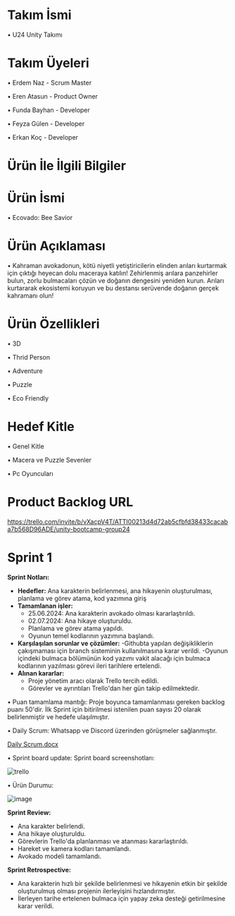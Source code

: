 # Takım İsmi

•	U24 Unity Takımı

# Takım Üyeleri

•	Erdem Naz - Scrum Master

•	Eren Atasun - Product Owner

•	Funda Bayhan - Developer

•	Feyza Gülen - Developer

•	Erkan Koç - Developer



# Ürün İle İlgili Bilgiler


# Ürün İsmi

•	Ecovado: Bee Savior


# Ürün Açıklaması

•	Kahraman avokadonun, kötü niyetli yetiştiricilerin elinden arıları kurtarmak için çıktığı heyecan dolu maceraya katılın! Zehirlenmiş arılara panzehirler bulun, zorlu bulmacaları çözün ve doğanın dengesini yeniden kurun. Arıları kurtararak ekosistemi koruyun ve bu destansı serüvende doğanın gerçek kahramanı olun!


# Ürün Özellikleri

•	3D

•	Thrid Person

•	Adventure

•	Puzzle

•	Eco Friendly


# Hedef Kitle

•	Genel Kitle

•	Macera ve Puzzle Sevenler

•	Pc Oyuncuları


# Product Backlog URL

https://trello.com/invite/b/vXacpV4T/ATTI00213d4d72ab5cfbfd38433cacaba7b568D96ADE/unity-bootcamp-group24

# Sprint 1

**Sprint Notları:**
- **Hedefler:** Ana karakterin belirlenmesi, ana hikayenin oluşturulması, planlama ve görev atama, kod yazımına giriş
- **Tamamlanan işler:**
  - 25.06.2024: Ana karakterin avokado olması kararlaştırıldı.
  - 02.07.2024: Ana hikaye oluşturuldu.
  - Planlama ve görev atama yapıldı.
  - Oyunun temel kodlarının yazımına başlandı.
- **Karşılaşılan sorunlar ve çözümler:**
  -Githubta yapılan değişikliklerin çakışmaması için branch sisteminin kullanılmasına karar verildi.
  -Oyunun içindeki bulmaca bölümünün kod yazımı vakit alacağı için bulmaca kodlarının yazılması görevi ileri tarihlere ertelendi.
- **Alınan kararlar:**
  - Proje yönetim aracı olarak Trello tercih edildi.
  - Görevler ve ayrıntıları Trello'dan her gün takip edilmektedir.

• Puan tamamlama mantığı: Proje boyunca tamamlanması gereken backlog puanı 50'dir. İlk Sprint için bitirilmesi istenilen puan sayısı 20 olarak belirlenmiştir ve hedefe ulaşılmıştır.

• Daily Scrum: Whatsapp ve Discord üzerinden görüşmeler sağlanmıştır.

[Daily Scrum.docx](https://github.com/user-attachments/files/16120185/Daily.Scrum.docx)


• Sprint board update: Sprint board screenshotları:

![trello](https://github.com/Sperist/BootcampGroup24/assets/163539999/47dc95b2-26a6-403c-a3b4-7698c2b76d7d)


• Ürün Durumu:

![image](https://github.com/Sperist/BootcampGroup24/assets/163539999/1f355961-d5f3-4608-9bb0-4002fa51d28e)

**Sprint Review:**
  - Ana karakter belirlendi.
  - Ana hikaye oluşturuldu.
  - Görevlerin Trello'da planlanması ve atanması kararlaştırıldı.
  - Hareket ve kamera kodları tamamlandı. 
  - Avokado modeli tamamlandı.

**Sprint Retrospective:**
  - Ana karakterin hızlı bir şekilde belirlenmesi ve hikayenin etkin bir şekilde oluşturulmuş olması projenin ilerleyişini hızlandırmıştır.
  - İlerleyen tarihe ertelenen bulmaca için yapay zeka desteği getirilmesine karar verildi.
